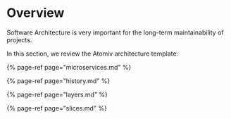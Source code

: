 # Overview

Software Architecture is very important for the long-term maintainability of projects.

In this section, we review the Atomiv architecture template:

{% page-ref page="microservices.md" %}

{% page-ref page="history.md" %}

{% page-ref page="layers.md" %}

{% page-ref page="slices.md" %}



